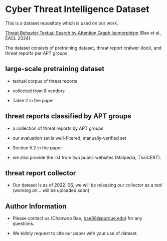 # Cyber Threat Intelligence Dataset

This is a dataset repository which is used on our work. 

[Threat Behavior Textual Search by Attention Graph Isomorphism](https://aclanthology.org/2024.eacl-long.160) (Bae et al., EACL 2024)

The dataset consists of pretraining dataset, threat report cralwer (tool), and threat reports per APT groups 

 ## large-scale pretraining dataset 

 - textual corpus of threat reports

 - collected from 8 vendors

 - Table 2 in the paper 

 ## threat reports classified by APT groups

 - a collection of threat reports by APT groups

 - our evaluation set is well-filtered, manually-verified set 

 - Section 5.2 in the paper 

 - we also provide the list from two public websites (Malpedia, ThaiCERT).

  ## threat report collector 

  - Our dataset is as of 2022. 06, we will be releasing our collector as a tool (working on... will be uploaded soon)

  ## Author Information 
  
  - Please contact us (Chanwoo Bae, bae68@purdue.edu) for any questions.

  - We kidnly request to cite our paper with your use of dataset.